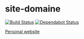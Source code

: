 # site-domaine

[![Build Status](https://travis-ci.org/ViBiOh/site-domaine.svg?branch=master)](https://travis-ci.org/ViBiOh/site-domaine)
[![Dependabot Status](https://api.dependabot.com/badges/status?host=github&repo=ViBiOh/site-domaine)](https://dependabot.com)

[Personal website](https://domaine-de-montdenis.fr)
